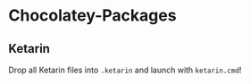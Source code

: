Chocolatey-Packages
===================

## Ketarin
Drop all Ketarin files into `.ketarin` and launch with `ketarin.cmd`!
